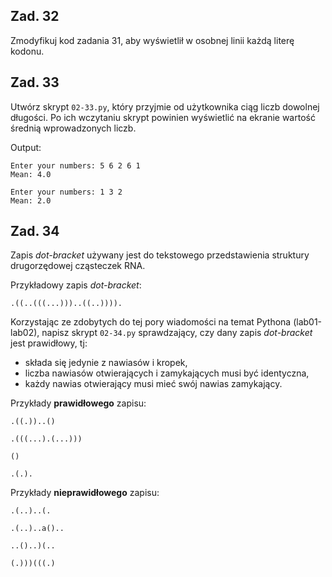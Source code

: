 ## Zad. 32
Zmodyfikuj kod zadania 31, aby wyświetlił w osobnej linii każdą literę kodonu.


## Zad. 33
Utwórz skrypt `02-33.py`, który przyjmie od użytkownika ciąg liczb dowolnej długości. Po ich wczytaniu skrypt powinien wyświetlić na ekranie wartość średnią wprowadzonych liczb.

Output:

```
Enter your numbers: 5 6 2 6 1
Mean: 4.0
```

```
Enter your numbers: 1 3 2
Mean: 2.0
```


## Zad. 34
Zapis *dot-bracket* używany jest do tekstowego przedstawienia struktury drugorzędowej cząsteczek RNA.

Przykładowy zapis *dot-bracket*:
```
.((..(((...)))..((..)))).
```

Korzystając ze zdobytych do tej pory wiadomości na temat Pythona (lab01-lab02), napisz skrypt `02-34.py` sprawdzający, czy dany zapis *dot-bracket* jest prawidłowy, tj:
* składa się jedynie z nawiasów i kropek,
* liczba nawiasów otwierających i zamykających musi być identyczna,
* każdy nawias otwierający musi mieć swój nawias zamykający.

Przykłady **prawidłowego** zapisu:

```
.((.))..()
```

```
.(((...).(...)))
```

```
()
```

```
.(.).
```

Przykłady **nieprawidłowego** zapisu:

```
.(..)..(.
```

```
.(..)..a()..
```

```
..()..)(..
```

```
(.)))(((.)
```
